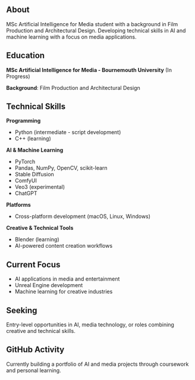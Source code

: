 ## About

MSc Artificial Intelligence for Media student with a background in Film Production and Architectural Design. Developing technical skills in AI and machine learning with a focus on media applications.

## Education

**MSc Artificial Intelligence for Media - Bournemouth University** (In Progress)

**Background**: Film Production and Architectural Design

## Technical Skills

**Programming**
- Python (intermediate - script development)
- C++ (learning)

**AI & Machine Learning**
- PyTorch
- Pandas, NumPy, OpenCV, scikit-learn
- Stable Diffusion
- ComfyUI
- Veo3 (experimental)
- ChatGPT

**Platforms**
- Cross-platform development (macOS, Linux, Windows)

**Creative & Technical Tools**
- Blender (learning)
- AI-powered content creation workflows

## Current Focus

- AI applications in media and entertainment
- Unreal Engine development
- Machine learning for creative industries

## Seeking

Entry-level opportunities in AI, media technology, or roles combining creative and technical skills.

## GitHub Activity

Currently building a portfolio of AI and media projects through coursework and personal learning.
